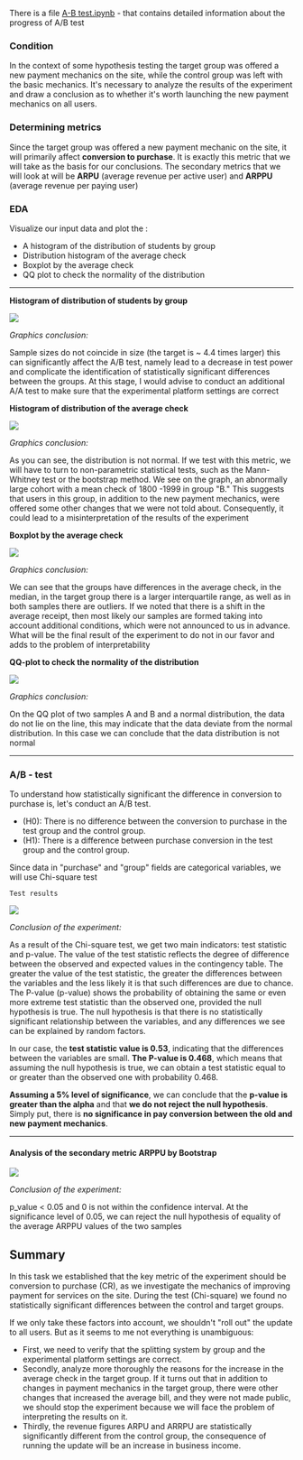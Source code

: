There is a file [A-B test.ipynb](https://github.com/IharSkalaban/Statistic_A-B_testing/blob/main/A-B%20test.ipynb) -  that contains  detailed information about the progress of A/B test

###  Condition

In the context of some hypothesis testing the target group was offered a new payment mechanics on the site, while the control group was left with the basic mechanics. It's necessary to analyze the results of the experiment and draw a conclusion as to whether it's worth launching the new payment mechanics on all users.

### Determining metrics

Since the target group was offered a new payment mechanic on the site, it will primarily affect **conversion to purchase**. It is exactly this metric that we will take as the basis for our conclusions. The secondary metrics that we will look at will be **ARPU** (average revenue per active user) and **ARPPU** (average revenue per paying user)

### EDA

Visualize our input data and plot the :
- A histogram of the distribution of students by group
- Distribution histogram of the average check
- Boxplot by the average check
- QQ plot to check the normality of the distribution

***
**Histogram of distribution of students by group**

![](https://i.ibb.co/CJsrNrk/image.jpg)

_Graphics conclusion:_  

Sample sizes do not coincide in size (the target is ~ 4.4 times larger) this can significantly affect the A/B test, namely lead to a decrease in test power and complicate the identification of statistically significant differences between the groups. At this stage, I would advise to conduct an additional A/A test to make sure that the experimental platform settings are correct

**Histogram of distribution of the average check**

![](https://i.ibb.co/0rwttTZ/image.jpg)

_Graphics conclusion:_

As you can see, the distribution is not normal. If we test with this metric, we will have to turn to non-parametric statistical tests, such as the Mann-Whitney test or the bootstrap method.
We see on the graph, an abnormally large cohort with a mean check of 1800 -1999 in group "B." This suggests that users in this group, in addition to the new payment mechanics, were offered some other changes that we were not told about. Consequently, it could lead to a misinterpretation of the results of the experiment

**Boxplot by the average check**

![](https://i.ibb.co/JRhjGnB/image.jpg)

_Graphics conclusion:_

We can see that the groups have differences in the average check, in the median, in the target group there is a larger interquartile range, as well as in both samples there are outliers. If we noted that there is a shift in the average receipt, then most likely our samples are formed taking into account additional conditions, which were not announced to us in advance. What will be the final result of the experiment to do not in our favor and adds to the problem of interpretability

**QQ-plot to check the normality of the distribution**

![](https://i.ibb.co/6w3pRZT/QQ.jpg)

_Graphics conclusion:_

On the QQ plot of two samples A and B and a normal distribution, the data do not lie on the line, this may indicate that the data deviate from the normal distribution. In this case we can conclude that the data distribution is not normal
***

### A/B - test

To understand how statistically significant the difference in conversion to purchase is, let's conduct an A/B test.
- (H0): There is no difference between the conversion to purchase in the test group and the control group.
- (H1): There is a difference between purchase conversion in the test group and the control group.

Since data in "purchase" and "group" fields are categorical variables, we will use Chi-square test

`Test results`

![](https://i.ibb.co/v1ShCh0/image.jpg)

_Conclusion of the experiment:_

As a result of the Chi-square test, we get two main indicators: test statistic and p-value.
The value of the test statistic reflects the degree of difference between the observed and expected values in the contingency table. The greater the value of the test statistic, the greater the differences between the variables and the less likely it is that such differences are due to chance.
The P-value (p-value) shows the probability of obtaining the same or even more extreme test statistic than the observed one, provided the null hypothesis is true. The null hypothesis is that there is no statistically significant relationship between the variables, and any differences we see can be explained by random factors.

In our case, the **test statistic value is 0.53**, indicating that the differences between the variables are small. **The P-value is 0.468**, which means that assuming the null hypothesis is true, we can obtain a test statistic equal to or greater than the observed one with probability 0.468.

**Assuming a 5% level of significance**, we can conclude that the **p-value is greater than the alpha** and that **we do not reject the null hypothesis**. Simply put, there is **no significance in pay conversion between the old and new payment mechanics**.
***
#### Analysis of the secondary metric ARPPU by Bootstrap 

![](https://i.ibb.co/L5vfpjm/ARPPU.jpg)

_Conclusion of the experiment:_

p_value < 0.05 and 0 is not within the confidence interval. At the significance level of 0.05, we can reject the null hypothesis of equality of the average ARPPU values of the two samples

## Summary

In this task we established that the key metric of the experiment should be conversion to purchase (CR), as we investigate the mechanics of improving payment for services on the site. During the test (Chi-square) we found no statistically significant differences between the control and target groups.

If we only take these factors into account, we shouldn't "roll out" the update to all users. But as it seems to me not everything is unambiguous:

* First, we need to verify that the splitting system by group and the experimental platform settings are correct.
* Secondly, analyze more thoroughly the reasons for the increase in the average check in the target group. If it turns out that in addition to changes in payment mechanics in the target group, there were other changes that increased the average bill, and they were not made public, we should stop the experiment because we will face the problem of interpreting the results on it.
* Thirdly, the revenue figures ARPU and ARRPU are statistically significantly different from the control group, the consequence of running the update will be an increase in business income.
